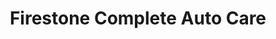 ---
title: "Firestone Complete Auto Care"
url: /orange-city/firestone-complete-auto-care/
shop: Autowerkstatt
---